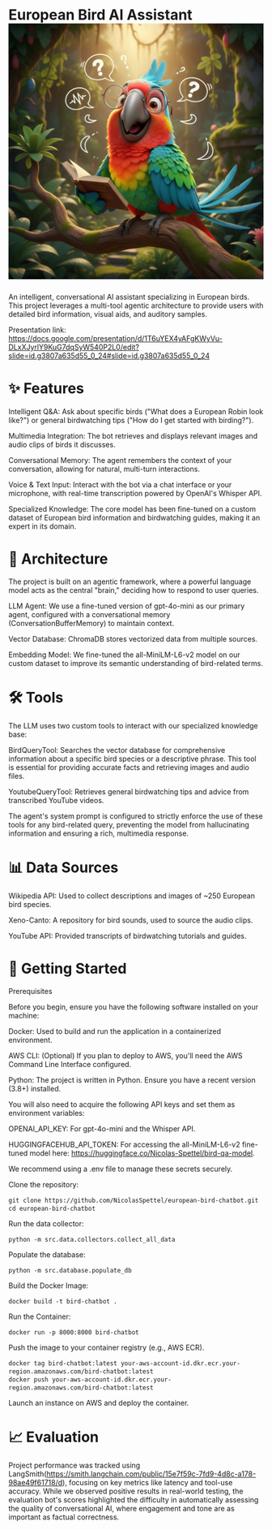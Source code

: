# European Bird AI Assistant ![Parrot Chatbot](images/Parrot_chatbot.jpg)
An intelligent, conversational AI assistant specializing in European birds. This project leverages a multi-tool agentic architecture to provide users with detailed bird information, visual aids, and auditory samples.

Presentation link: https://docs.google.com/presentation/d/1T6uYEX4yAFgKWyVu-DLxXJyrlY9KuG7dqSyW540P2L0/edit?slide=id.g3807a635d55_0_24#slide=id.g3807a635d55_0_24

# ✨ Features
Intelligent Q&A: Ask about specific birds ("What does a European Robin look like?") or general birdwatching tips ("How do I get started with birding?").

Multimedia Integration: The bot retrieves and displays relevant images and audio clips of birds it discusses.

Conversational Memory: The agent remembers the context of your conversation, allowing for natural, multi-turn interactions.

Voice & Text Input: Interact with the bot via a chat interface or your microphone, with real-time transcription powered by OpenAI's Whisper API.

Specialized Knowledge: The core model has been fine-tuned on a custom dataset of European bird information and birdwatching guides, making it an expert in its domain.

# 🧠 Architecture
The project is built on an agentic framework, where a powerful language model acts as the central "brain," deciding how to respond to user queries.

LLM Agent: We use a fine-tuned version of gpt-4o-mini as our primary agent, configured with a conversational memory (ConversationBufferMemory) to maintain context.

Vector Database: ChromaDB stores vectorized data from multiple sources.

Embedding Model: We fine-tuned the all-MiniLM-L6-v2 model on our custom dataset to improve its semantic understanding of bird-related terms.

# 🛠️ Tools
The LLM uses two custom tools to interact with our specialized knowledge base:

BirdQueryTool: Searches the vector database for comprehensive information about a specific bird species or a descriptive phrase. This tool is essential for providing accurate facts and retrieving images and audio files.

YoutubeQueryTool: Retrieves general birdwatching tips and advice from transcribed YouTube videos.

The agent's system prompt is configured to strictly enforce the use of these tools for any bird-related query, preventing the model from hallucinating information and ensuring a rich, multimedia response.

# 📊 Data Sources
Wikipedia API: Used to collect descriptions and images of ~250 European bird species.

Xeno-Canto: A repository for bird sounds, used to source the audio clips.

YouTube API: Provided transcripts of birdwatching tutorials and guides.

# 🚀 Getting Started
Prerequisites

Before you begin, ensure you have the following software installed on your machine:

Docker: Used to build and run the application in a containerized environment.

AWS CLI: (Optional) If you plan to deploy to AWS, you'll need the AWS Command Line Interface configured.

Python: The project is written in Python. Ensure you have a recent version (3.8+) installed.

You will also need to acquire the following API keys and set them as environment variables:

OPENAI_API_KEY: For gpt-4o-mini and the Whisper API.

HUGGINGFACEHUB_API_TOKEN: For accessing the all-MiniLM-L6-v2 fine-tuned model here: https://huggingface.co/Nicolas-Spettel/bird-qa-model.

We recommend using a .env file to manage these secrets securely.

Clone the repository:

```
git clone https://github.com/NicolasSpettel/european-bird-chatbot.git
cd european-bird-chatbot
```
Run the data collector:

```
python -m src.data.collectors.collect_all_data
```
Populate the database:

```
python -m src.database.populate_db
```
Build the Docker Image:

```
docker build -t bird-chatbot .
```
Run the Container:
```
docker run -p 8000:8000 bird-chatbot
```
Push the image to your container registry (e.g., AWS ECR).
```
docker tag bird-chatbot:latest your-aws-account-id.dkr.ecr.your-region.amazonaws.com/bird-chatbot:latest
docker push your-aws-account-id.dkr.ecr.your-region.amazonaws.com/bird-chatbot:latest
```
Launch an instance on AWS and deploy the container.

# 📈 Evaluation
Project performance was tracked using LangSmith(https://smith.langchain.com/public/15e7f59c-7fd9-4d8c-a178-98ae49f61718/d), focusing on key metrics like latency and tool-use accuracy. While we observed positive results in real-world testing, the evaluation bot's scores highlighted the difficulty in automatically assessing the quality of conversational AI, where engagement and tone are as important as factual correctness.











